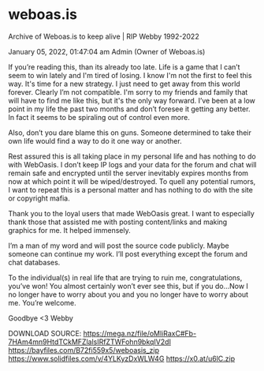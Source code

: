# weboas.is
Archive of Weboas.is to keep alive | RIP Webby 1992-2022 

January 05, 2022, 01:47:04 am
Admin (Owner of Weboas.is)

If you’re reading this, than its already too late. Life is a game that I can’t seem to win lately and I'm tired of losing. I know I'm not the first to feel this way. It's time for a new strategy. I just need to get away from this world forever. Clearly I’m not compatible. I'm sorry to my friends and family that will have to find me like this, but it's the only way forward. I’ve been at a low point in my life the past two months and don’t foresee it getting any better. In fact it seems to be spiraling out of control even more.

Also, don’t you dare blame this on guns. Someone determined to take their own life would find a way to do it one way or another.

Rest assured this is all taking place in my personal life and has nothing to do with WebOasis. I don’t keep IP logs and your data for the forum and chat will remain safe and encrypted until the server inevitably expires months from now at which point it will be wiped/destroyed. To quell any potential rumors, I want to repeat this is a personal matter and has nothing to do with the site or copyright mafia.

Thank you to the loyal users that made WebOasis great. I want to especially thank those that assisted me with posting content/links and making graphics for me. It helped immensely.

I’m a man of my word and will post the source code publicly. Maybe someone can continue my work. I’ll post everything except the forum and chat databases.

To the individual(s) in real life that are trying to ruin me, congratulations, you’ve won! You almost certainly won’t ever see this, but if you do…Now I no longer have to worry about you and you no longer have to worry about me. You’re welcome.

Goodbye <3 Webby

DOWNLOAD SOURCE:
https://mega.nz/file/oMliRaxC#Fb-7HAm4mn9HtdTCkMFZlalsIRfZTWFohn9bkqIV2dI
https://bayfiles.com/B72fi559x5/weboasis_zip
https://www.solidfiles.com/v/4YLKyzDxWLW4G
https://x0.at/u6lC.zip
